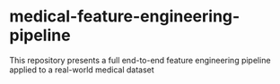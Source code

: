 # medical-feature-engineering-pipeline
This repository presents a full end-to-end feature engineering pipeline applied to a real-world medical dataset
